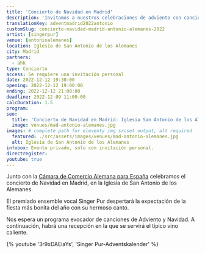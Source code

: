 ```yaml
---
title: 'Concierto de Navidad en Madrid'
description: 'Invitamos a nuestros celebraciones de adviento con canciones de navidad, dulces especiados y vino tinto caliente alemán.'
translationKey: adventmadrid2022antonio
customSlug: concierto-navidad-madrid-antonio-alemanes-2022
artist: [singerpur]
venue: [antonioalemanes]
location: Iglesia de San Antonio de los Alemanes
city: Madrid
partners:
  - ahk
type: Concierto
access: Se requiere una invitación personal
date: 2022-12-12 19:30:00
opening: 2022-12-12 19:00:00
ending: 2022-12-12 21:00:00
deadline: 2022-12-09 11:00:00
calcDuration: 1.5
program:
seo:
  title: 'Concierto de Navidad en Madrid: Iglesia San Antonio de los Alemanes'
  image: venues/mad-antonio-alemanes.jpg
images: # complete path for eleventy img srcset output, alt required
  featured: ./src/assets/images/venues/mad-antonio-alemanes.jpg
  alt: Iglesia de San Antonio de los Alemanes
infobox: Evento privado, sólo con invitación personal.
directregister:
youtube: true
---
```


Junto con la <a href="https://www.ahk.es/" rel="noopener" target="_blank" rel="nofollow noopener noreferrer">Cámara de Comercio Alemana para España</a> celebramos el concierto de Navidad en Madrid, en la Iglesia de San Antonio de los Alemanes.

El premiado ensemble vocal Singer Pur despertará la expectación de la fiesta más bonita del año con su hermoso canto.

Nos espera un programa evocador de canciones de Adviento y Navidad. A continuación, habrá una recepción en la que se servirá el típico vino caliente.

{% youtube '3r9xDAEiaYs', 'Singer Pur-Adventskalender' %}

